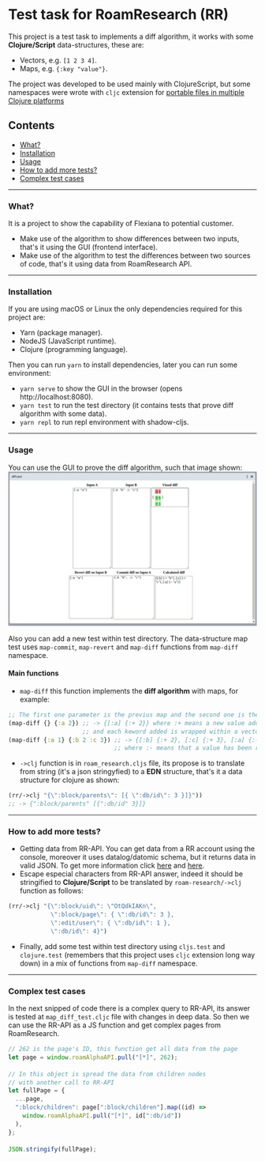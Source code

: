 # Test task for RoamResearch (RR)

This project is a test task to implements a diff algorithm, it works with some **Clojure/Script** data-structures, these are:

- Vectors, e.g. `[1 2 3 4]`.
- Maps, e.g. `{:key "value"}`.

The project was developed to be used mainly with ClojureScript, but some namespaces were wrote with `cljc` extension for [portable files in multiple Clojure platforms](https://clojure.org/reference/reader#_reader_conditionals)

## Contents

- [What?](#what)
- [Installation](#installation)
- [Usage](#usage)
- [How to add more tests?](#how-to-add-more-tests)
- [Complex test cases](#complex-test-cases)

---

### What?

It is a project to show the capability of Flexiana to potential customer.

- Make use of the algorithm to show differences between two inputs, that's it using the GUI (frontend interface).
- Make use of the algorithm to test the differences between two sources of code, that's it using data from RoamResearch API.

---

### Installation

If you are using macOS or Linux the only dependencies required for this project are:

- Yarn (package manager).
- NodeJS (JavaScript runtime).
- Clojure (programming language).

Then you can run `yarn` to install dependencies, later you can run some environment:

- `yarn serve` to show the GUI in the browser (opens http://localhost:8080).
- `yarn test` to run the test directory (it contains tests that prove diff algorithm with some data).
- `yarn repl` to run repl environment with shadow-cljs.

---

### Usage

You can use the GUI to prove the diff algorithm, such that image shown:
![GUI of diff algorithm](img/gui-diff-algorithm.png)

Also you can add a new test within test directory. The data-structure map test uses `map-commit`, `map-revert` and `map-diff` functions from `map-diff` namespace.

#### Main functions

- `map-diff` this function implements the **diff algorithm** with maps, for example:
```clojure
;; The first one parameter is the previus map and the second one is the new map
(map-diff {} {:a 2}) ;; -> {[:a] {:+ 2}} where :+ means a new value added
                     ;; and each keword added is wrapped within a vector i.e. [:a]
(map-diff {:a 1} {:b 2 :c 3}) ;; -> {[:b] {:+ 2}, [:c] {:+ 3}, [:a] {:- 1}}
                              ;; where :- means that a value has been removed 
```
- `->clj` function is in `roam_research.cljs` file, its propose is to translate from string (it's a json stringyfied) to a **EDN** structure, that's it a data structure for clojure as shown:
```clojure
(rr/->clj "{\":block/parents\": [{ \":db/id\": 3 }]}"))
;; -> {":block/parents" [{":db/id" 3}]}
``` 
---

### How to add more tests?

- Getting data from RR-API. You can get data from a RR account using the console, moreover it uses datalog/datomic schema, but it returns data in valid JSON. To get more information click [here](https://www.putyourleftfoot.in/introduction-to-the-roam-alpha-api) and [here](https://davidbieber.com/snippets/2020-12-22-datalog-queries-for-roam-research/).
- Escape especial characters from RR-API answer, indeed it should be stringified to **Clojure/Script** to be translated by `roam-research/->clj` function as follows:

```clojure
(rr/->clj "{\":block/uid\": \"OtQdkIAKn\",
            \":block/page\": { \":db/id\": 3 },
            \":edit/user\": { \":db/id\": 1 },
            \":db/id\": 4}")
```

- Finally, add some test within test directory using `cljs.test` and `clojure.test` (remembers that this project uses `cljc` extension long way down) in a mix of functions from `map-diff` namespace.

---

### Complex test cases

In the next snipped of code there is a complex query to RR-API, its answer is tested at `map_diff_test.cljc` file with changes in deep data. So then we can use the RR-API as a JS function and get complex pages from RoamResearch. 

```javascript
// 262 is the page's ID, this function get all data from the page
let page = window.roamAlphaAPI.pull("[*]", 262);

// In this object is spread the data from children nodes
// with another call to RR-API
let fullPage = {
  ...page,
  ":block/children": page[":block/children"].map((id) =>
    window.roamAlphaAPI.pull("[*]", id[":db/id"])
  ),
};

JSON.stringify(fullPage);
```
